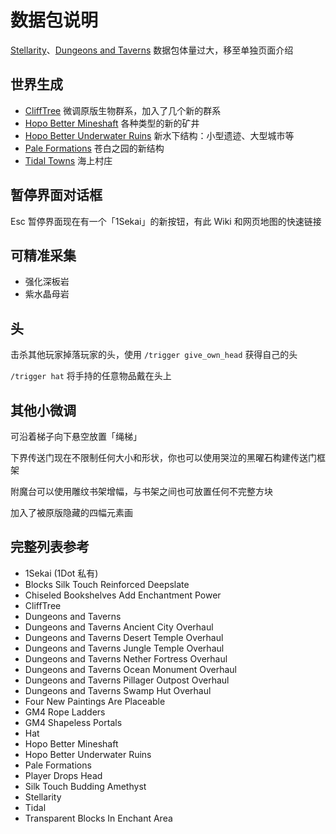 # 数据包说明

[Stellarity](/stellarity.md)、[Dungeons and Taverns](/dnt.md) 数据包体量过大，移至单独页面介绍

## 世界生成

- [CliffTree](https://modrinth.com/datapack/clifftree) 微调原版生物群系，加入了几个新的群系
- [Hopo Better Mineshaft](https://modrinth.com/datapack/hopo-better-mineshaft) 各种类型的新的矿井
- [Hopo Better Underwater Ruins](https://modrinth.com/datapack/hopo-better-underwater-ruins) 新水下结构：小型遗迹、大型城市等
- [Pale Formations](https://modrinth.com/datapack/pale-formations) 苍白之园的新结构
- [Tidal Towns](https://modrinth.com/datapack/tidal-towns) 海上村庄

## 暂停界面对话框

Esc 暂停界面现在有一个「1Sekai」的新按钮，有此 Wiki 和网页地图的快速链接

## 可精准采集

- 强化深板岩
- 紫水晶母岩

## 头

击杀其他玩家掉落玩家的头，使用 `/trigger give_own_head` 获得自己的头

`/trigger hat` 将手持的任意物品戴在头上

## 其他小微调

可沿着梯子向下悬空放置「绳梯」

下界传送门现在不限制任何大小和形状，你也可以使用哭泣的黑曜石构建传送门框架

附魔台可以使用雕纹书架增幅，与书架之间也可放置任何不完整方块

加入了被原版隐藏的四幅元素画

## 完整列表参考

- 1Sekai (1Dot 私有)
- Blocks Silk Touch Reinforced Deepslate
- Chiseled Bookshelves Add Enchantment Power
- CliffTree
- Dungeons and Taverns
- Dungeons and Taverns Ancient City Overhaul
- Dungeons and Taverns Desert Temple Overhaul
- Dungeons and Taverns Jungle Temple Overhaul
- Dungeons and Taverns Nether Fortress Overhaul
- Dungeons and Taverns Ocean Monument Overhaul
- Dungeons and Taverns Pillager Outpost Overhaul
- Dungeons and Taverns Swamp Hut Overhaul
- Four New Paintings Are Placeable
- GM4 Rope Ladders
- GM4 Shapeless Portals
- Hat
- Hopo Better Mineshaft
- Hopo Better Underwater Ruins
- Pale Formations
- Player Drops Head
- Silk Touch Budding Amethyst
- Stellarity
- Tidal
- Transparent Blocks In Enchant Area
